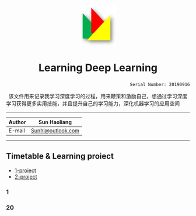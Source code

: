 <div align="center">
<img src="https://github.com/Sun365/Try-20190916/blob/master/logo.jpg" width="100" alt="LOGO"/>

# Learning Deep Learning
<div align="right">
  
`Serial Number: 20190916`

</div>
</div>

  &ensp;该文件用来记录我学习深度学习的过程，用来鞭策和激励自己，想通过学习深度学习获得更多实用技能，并且提升自己的学习能力，深化机器学习的应用空间

***
|Author|Sun Haoliang|
|---|---|
|E-mail|Sunhl@outlook.com|
**********************
## Timetable & Learning proiect
* [1-proiect](#1)
* [2-project](#2)

### 1




### 20

